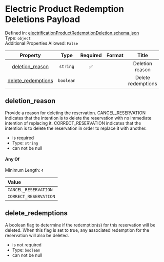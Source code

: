 



# Electric Product Redemption Deletions Payload
  
Defined in: [electrificationProductRedemptionDeletion.schema.json](https://ira-rebates.labworks.org/schemas/electrificationProductRedemptionDeletion)  
Type: `object`  
Additional Properties Allowed: `False`  
  

|Property|Type|Required|Format|Title|
| :---: | :---: | :---: | :---: | :---: |
|[deletion_reason](#deletion_reason)|`string`|:white_check_mark:||Deletion reason|
|[delete_redemptions](#delete_redemptions)|`boolean`|||Delete redemptions|

## deletion_reason
  
Provide a reason for deleting the reservation. CANCEL_RESERVATION indicates that the intention is to delete the reservation with no immediate intention of replacing it. CORRECT_RESERVATION indicates that the intention is to delete the reservation in order to replace it with another.  
  

- is required
- Type: `string`
- can not be null

#### Any Of
  
Minimum Length: `4`  
  

|Value|
| :--- |
|`CANCEL_RESERVATION`|
|`CORRECT_RESERVATION`|
  

## delete_redemptions
  
A boolean flag to determine if the redemption(s) for this reservation will be deleted. When this flag is set to true, any associated redemption for the reservation will also be deleted.  
  

- is not required
- Type: `boolean`
- can not be null
